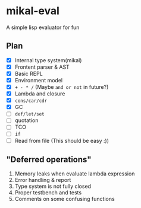 # mikal-eval
A simple lisp evaluator for fun

## Plan
  - [x] Internal type system(mikal)
  - [x] Frontent parser & AST
  - [x] Basic REPL
  - [x] Environment model
  - [x] `+ - * /` (Maybe `and or not` in future?)
  - [x] Lambda and closure
  - [x] `cons/car/cdr`
  - [x] GC
  - [ ] `def/let/set`
  - [ ] quotation
  - [ ] TCO
  - [ ] `if`
  - [ ] Read from file (This should be easy :))

## "Deferred operations"
  1. Memory leaks when evaluate lambda expression
  2. Error handling & report
  3. Type system is not fully closed
  4. Proper testbench and tests
  5. Comments on some confusing functions
